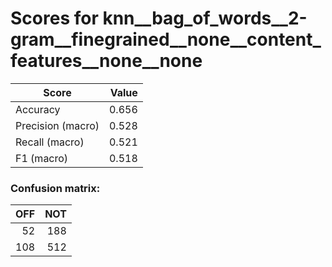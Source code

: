# Scores for knn__bag_of_words__2-gram__finegrained__none__content_features__none__none
|      Score      |Value|
|-----------------|----:|
|Accuracy         |0.656|
|Precision (macro)|0.528|
|Recall (macro)   |0.521|
|F1 (macro)       |0.518|

### Confusion matrix:
|OFF|NOT|
|--:|--:|
| 52|188|
|108|512|
